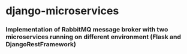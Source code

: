 # django-microservices
### Implementation of RabbitMQ message broker with two microservices running on different environment (Flask and DjangoRestFramework)
